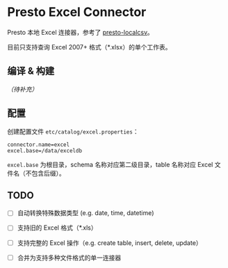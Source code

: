 # Presto Excel Connector 

Presto 本地 Excel 连接器，参考了 [presto-localcsv](https://github.com/dongqianwei/presto-localcsv)。

目前只支持查询 Excel 2007+ 格式（*.xlsx）的单个工作表。

## 编译 & 构建

*（待补充）*

## 配置

创建配置文件 `etc/catalog/excel.properties`：

```
connector.name=excel
excel.base=/data/exceldb
```

`excel.base` 为根目录，schema 名称对应第二级目录，table 名称对应 Excel 文件名（不包含后缀）。

## TODO

- [ ] 自动转换特殊数据类型 (e.g. date, time, datetime)

- [ ] 支持旧的 Excel 格式（*.xls）

- [ ] 支持完整的 Excel 操作（e.g. create table, insert, delete, update）

- [ ] 合并为支持多种文件格式的单一连接器



